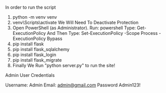 In order to run the script

1. python -m venv venv
2. venv\Scripts\activate
We Will Need To Deactivate Protection
  1. Open PowerShell (as Administrator).
    Run: powershell
    Type: Get-ExecutionPolicy
    And Then Type: Set-ExecutionPolicy -Scope Process -ExecutionPolicy Bypass
3. pip install flask
4. pip install flask_sqlalchemy
5. pip install flask_login
6. pip install flask_migrate
7. Finally We Run "python server.py" to run the site!


Admin User Credentials

Username: Admin
Email: admin@gmail.com
Password Admin123!